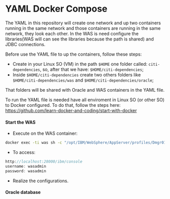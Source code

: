 # YAML Docker Compose
The YAML in this repository will create one network and up two containers running in the same network and those containers are running in the same network, they look each other. In the WAS is need configure the libraries(WAS will can see the libraries because the path is shared) and JDBC connections.

Before use the YAML file to up the containers, follow these steps:
* Create in your Linux SO (VM) in the path `$HOME` one folder called: `citi-dependencies`, so, after that we have: `$HOME/citi-dependencies`;
* Inside `$HOME/citi-dependencies` create two others folders like `$HOME/citi-dependencies/was` and `$HOME/citi-dependencies/oracle`;

That folders will be shared with Oracle and WAS containers in the YAML file.

To run the YAML file is needed have all enviroment in Linux SO (or other SO) to Docker configured. To do that, follow the steps here: https://github.com/learn-docker-and-coding/start-with-docker

#### Start the WAS
* Execute on the WAS container:
```sh
docker exec -ti was sh -c "/opt/IBM/WebSphere/AppServer/profiles/Dmgr01/bin/startManager.sh && /opt/IBM/WebSphere/AppServer/profiles/AppSrv01/bin/startNode.sh
```
* To access:
```js
http://localhost:28000/ibm/console
username: wasadmin
password: wasadmin
```
* Realize the configurations.

#### Oracle database

